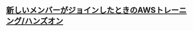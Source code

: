 ## [新しいメンバーがジョインしたときのAWSトレーニング/ハンズオン](https://qiita.com/shu85t/items/00564e29ff8a87e1dbae?utm_source=Qiita%E3%83%8B%E3%83%A5%E3%83%BC%E3%82%B9&utm_campaign=1015ab82d7-Qiita_newsletter_510_04_13_2022&utm_medium=email&utm_term=0_e44feaa081-1015ab82d7-33166269)

